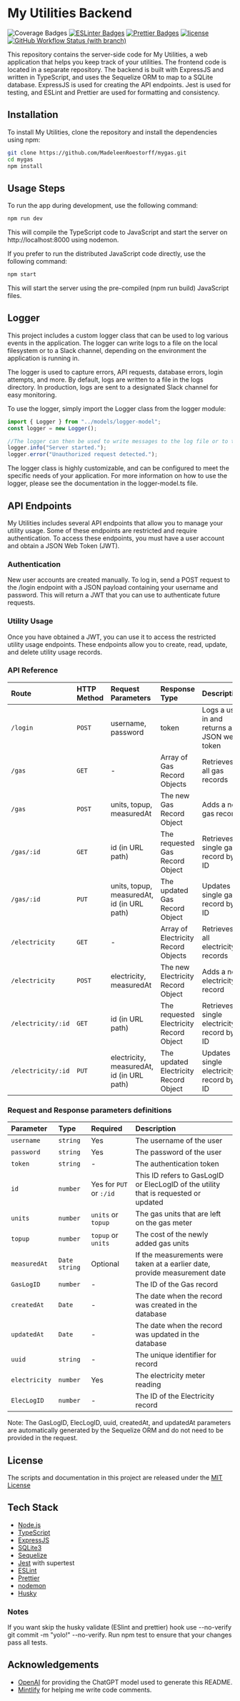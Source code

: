 # My Utilities Backend

![Coverage Badges](https://img.shields.io/endpoint?url=https://gist.githubusercontent.com/MadeleenRoestorff/e3835b95ac826635d78b5d047b92b16a/raw/c238dd7b1952b49e0d8d3f8c774d338b30a4f9b0/mygas_heads_main.json)
[![ESLinter Badges](https://img.shields.io/badge/Linter-ESlint-4B32C3?logo=ESLint)](https://eslint.org/docs/latest/rules/)
[![Prettier Badges](https://img.shields.io/badge/Formater-Prettier-F7B93E?logo=Prettier)](https://prettier.io/docs/en/precommit.html)
[![license](https://img.shields.io/badge/License-MIT-F0047F.svg)](LICENSE)
[![GitHub Workflow Status (with branch)](https://img.shields.io/github/actions/workflow/status/MadeleenRoestorff/mygas/validate-test-script.yml)](https://github.com/MadeleenRoestorff/mygas/actions)

This repository contains the server-side code for My Utilities, a web application that helps you keep track of your utilities. The frontend code is located in a separate repository. The backend is built with ExpressJS and written in TypeScript, and uses the Sequelize ORM to map to a SQLite database. ExpressJS is used for creating the API endpoints. Jest is used for testing, and ESLint and Prettier are used for formatting and consistency.

## Installation

To install My Utilities, clone the repository and install the dependencies using npm:

```bash
git clone https://github.com/MadeleenRoestorff/mygas.git
cd mygas
npm install
```

## Usage Steps

To run the app during development, use the following command:

```bash
npm run dev
```

This will compile the TypeScript code to JavaScript and start the server on http://localhost:8000 using nodemon.

If you prefer to run the distributed JavaScript code directly, use the following command:

```bash
npm start
```

This will start the server using the pre-compiled (npm run build) JavaScript files.

## Logger

This project includes a custom logger class that can be used to log various events in the application. The logger can write logs to a file on the local filesystem or to a Slack channel, depending on the environment the application is running in.

The logger is used to capture errors, API requests, database errors, login attempts, and more. By default, logs are written to a file in the logs directory. In production, logs are sent to a designated Slack channel for easy monitoring.

To use the logger, simply import the Logger class from the logger module:

```typescript
import { Logger } from "../models/logger-model";
const logger = new Logger();

//The logger can then be used to write messages to the log file or to the Slack channel:
logger.info("Server started.");
logger.error("Unauthorized request detected.");
```

The logger class is highly customizable, and can be configured to meet the specific needs of your application. For more information on how to use the logger, please see the documentation in the logger-model.ts file.

## API Endpoints

My Utilities includes several API endpoints that allow you to manage your utility usage. Some of these endpoints are restricted and require authentication. To access these endpoints, you must have a user account and obtain a JSON Web Token (JWT).

### Authentication

New user accounts are created manually.
To log in, send a POST request to the /login endpoint with a JSON payload containing your username and password. This will return a JWT that you can use to authenticate future requests.

### Utility Usage

Once you have obtained a JWT, you can use it to access the restricted utility usage endpoints. These endpoints allow you to create, read, update, and delete utility usage records.

### API Reference

| Route              | HTTP Method | Request Parameters                         | Response Type                           | Description                                 |
| :----------------- | :---------- | :----------------------------------------- | :-------------------------------------- | ------------------------------------------- |
| `/login`           | `POST`      | username, password                         | token                                   | Logs a user in and returns a JSON web token |
| `/gas`             | `GET`       | -                                          | Array of Gas Record Objects             | Retrieves all gas records                   |
| `/gas`             | `POST`      | units, topup, measuredAt                   | The new Gas Record Object               | Adds a new gas record                       |
| `/gas/:id`         | `GET`       | id (in URL path)                           | The requested Gas Record Object         | Retrieves a single gas record by ID         |
| `/gas/:id`         | `PUT`       | units, topup, measuredAt, id (in URL path) | The updated Gas Record Object           | Updates a single gas record by ID           |
| `/electricity`     | `GET`       | -                                          | Array of Electricity Record Objects     | Retrieves all electricity records           |
| `/electricity`     | `POST`      | electricity, measuredAt                    | The new Electricity Record Object       | Adds a new electricity record               |
| `/electricity/:id` | `GET`       | id (in URL path)                           | The requested Electricity Record Object | Retrieves a single electricity record by ID |
| `/electricity/:id` | `PUT`       | electricity, measuredAt, id (in URL path)  | The updated Electricity Record Object   | Updates a single electricity record by ID   |

### Request and Response parameters definitions

| Parameter     | Type          | Required                | Description                                                                         |
| :------------ | :------------ | :---------------------- | :---------------------------------------------------------------------------------- |
| `username`    | `string`      | Yes                     | The username of the user                                                            |
| `password`    | `string`      | Yes                     | The password of the user                                                            |
| `token`       | `string`      | -                       | The authentication token                                                            |
| `id`          | `number`      | Yes for `PUT` or `:/id` | This ID refers to GasLogID or ElecLogID of the utility that is requested or updated |
| `units`       | `number`      | `units` or `topup`      | The gas units that are left on the gas meter                                        |
| `topup`       | `number`      | `topup` or `units`      | The cost of the newly added gas units                                               |
| `measuredAt`  | `Date string` | Optional                | If the measurements were taken at a earlier date, provide measurement date          |
| `GasLogID`    | `number`      | -                       | The ID of the Gas record                                                            |
| `createdAt`   | `Date`        | -                       | The date when the record was created in the database                                |
| `updatedAt`   | `Date`        | -                       | The date when the record was updated in the database                                |
| `uuid`        | `string`      | -                       | The unique identifier for record                                                    |
| `electricity` | `number`      | Yes                     | The electricity meter reading                                                       |
| `ElecLogID`   | `number`      | -                       | The ID of the Electricity record                                                    |

Note: The GasLogID, ElecLogID, uuid, createdAt, and updatedAt parameters are automatically generated by the Sequelize ORM and do not need to be provided in the request.

## License

The scripts and documentation in this project are released under the [MIT License](LICENSE)

## Tech Stack

- [Node.js](https://nodejs.org/)
- [TypeScript](https://www.typescriptlang.org/)
- [ExpressJS](https://expressjs.com/)
- [SQLite3](https://www.sqlite.org/index.html)
- [Sequelize](https://sequelize.org/)
- [Jest](https://jestjs.io/) with supertest
- [ESLint](https://eslint.org/)
- [Prettier](https://prettier.io/)
- [nodemon](https://nodemon.io/)
- [Husky](https://typicode.github.io/husky/)

### Notes

If you want skip the husky validate (ESlint and prettier) hook use --no-verify
git commit -m "yolo!" --no-verify.
Run npm test to ensure that your changes pass all tests.

## Acknowledgements

- [OpenAI](https://openai.com/) for providing the ChatGPT model used to generate this README.
- [Mintlify](https://marketplace.visualstudio.com/items?itemname=mintlify.document) for helping me write code comments.
